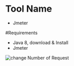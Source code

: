 # Tool Name
- Jmeter 

#Requirements 
- Java 8, download & Install 
- Jmeter 

![change Number of Request](https://github.com/sarkershantonu/testing-resources/blob/master/Jmeter-JMX/postingFCC/payload_loop.JPG)
